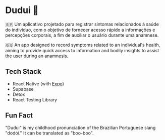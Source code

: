 # Dudui 🤒

🇧🇷 Um aplicativo projetado para registrar sintomas relacionados à saúde do indivíduo, com o objetivo de fornecer acesso rápido a informações e percepções corporais, a fim de auxiliar o usuário durante uma anamnese.

🇬🇧 An app designed to record symptoms related to an individual's health, aiming to provide quick access to information and bodily insights to assist the user during an anamnesis.

## Tech Stack

- React Native (with [Expo](https://expo.dev/))
- Supabase
- Detox
- React Testing Library

## Fun Fact

"Dudui" is my childhood pronunciation of the Brazilian Portuguese slang "dodói." It can be translated as "boo-boo".
